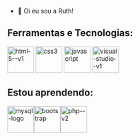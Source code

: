 - 👋 Oi eu sou a Ruth!

<h2>Ferramentas e Tecnologias:</h2>
<img  width ="60"  height="60" src="https://img.icons8.com/color/48/html-5--v1.png"  alt ="html-5--v1" />
<img width="60" height="60" src="https://img.icons8.com/fluency/48/css3.png" alt="css3"/>
<img width="60" height="60" src="https://img.icons8.com/fluency/48/javascript.png" alt="javascript"/>
<img width="60" height="60" src="https://img.icons8.com/color/48/visual-studio--v1.png" alt="visual-studio--v1"/>

<h2>Estou aprendendo:</h2>
<img width="60" height="60" src="https://img.icons8.com/color/48/mysql-logo.png" alt="mysql-logo"/><img width="60" height="60" src="https://img.icons8.com/nolan/64/bootstrap.png" alt="bootstrap"/><img width="60" height="60" src="https://img.icons8.com/nolan/64/php--v2.png" alt="php--v2"/>
          
          
 
<!---
ruthsantanasilva/ruthsantanasilva is a ✨ special ✨ repository because its `README.md` (this file) appears on your GitHub profile.
You can click the Preview link to take a look at your changes.
--->
